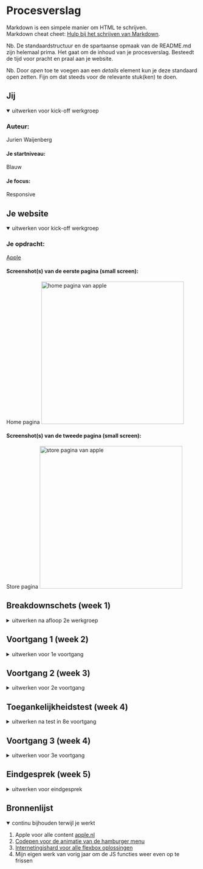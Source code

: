 # Procesverslag
Markdown is een simpele manier om HTML te schrijven.  
Markdown cheat cheet: [Hulp bij het schrijven van Markdown](https://github.com/adam-p/markdown-here/wiki/Markdown-Cheatsheet).

Nb. De standaardstructuur en de spartaanse opmaak van de README.md zijn helemaal prima. Het gaat om de inhoud van je procesverslag. Besteedt de tijd voor pracht en praal aan je website.

Nb. Door *open* toe te voegen aan een *details* element kun je deze standaard open zetten. Fijn om dat steeds voor de relevante stuk(ken) te doen.





## Jij

<details open>
<summary>uitwerken voor kick-off werkgroep</summary>

### Auteur:
Jurien Waijenberg

#### Je startniveau:
Blauw

#### Je focus:
Responsive

</details>





## Je website

<details open>
<summary>uitwerken voor kick-off werkgroep</summary>

### Je opdracht:
<a href="https://www.apple.com/nl/">Apple</a>

#### Screenshot(s) van de eerste pagina (small screen):
Home pagina 
<img src="https://github.com/JurienWaijenberg/Eindopdracht/blob/main/images/proces/Apple-home.jpg" width="375px" alt="home pagina van apple">

#### Screenshot(s) van de tweede pagina (small screen):
Store pagina 
<img src="https://github.com/JurienWaijenberg/Eindopdracht/blob/main/images/proces/store.png" width="375px" alt="store pagina van apple">

</details>





## Breakdownschets (week 1)

<details>
<summary>uitwerken na afloop 2e werkgroep</summary>

### de hele pagina:
<img src="https://github.com/JurienWaijenberg/Eindopdracht/blob/main/images/proces/Breakdownschets.jpg" width="375px" alt="breakdown van de hele pagina">

### dynamisch deel (bijv menu):
<img src="https://github.com/JurienWaijenberg/Eindopdracht/blob/main/images/proces/Dynamisch-deel.png" width="375px" alt="Dynamisch deel, de header navigatie">

</details>





## Voortgang 1 (week 2)

<details>
<summary>uitwerken voor 1e voortgang</summary>

### Stand van zaken
Deze week ben ik begonnen aan de home pagina. Deze is zo goed als klaar. Het voortgangs gesperk heb ik deze week gemist en de week hierna weer ingehaald. Ik heb dit gesperk dus alleen met Robert gehad. Het maakt het coderen een stuk makkelijker met de breakdown schetsen. Deze methode heb ik hiervoor nooit gebruikt, deze ga ik in de toekomst zeker gebruiken bij andere projecten en opdrachten.

### Verslag van meeting
Robert vertelde mij dat de opzet er goed uitziet en dat ik lekker opweg ben.

- De pagina is nog niet responsive.

</details>





## Voortgang 2 (week 3)

<details>
<summary>uitwerken voor 2e voortgang</summary>

### Stand van zaken
Afgelopen week ben ik begonnen met de store pagina. Ik had eerst besloten om de iPhone 12 pagina te gaan maken maar los van de hele gafe animatie's is er vrij weinig content op de pagina. Op de store pagina is dit wat meer gevarieerd.
Tijdens deze feedback ronde heb ik eigenlijk alleen feedback gehad van de studentassistent. Juul Vrasdonk vond dat de basis van de website er goed uit ziet. Zelf had ik een vraag over het horizontaal scrolbaar maken van de blokken op de store pagina. Hier heeft Juul me mee geholpen. Dit komt op veel plekken terug op de pagina het is dus erg fijn dat dit nu werkt!

<img src="https://github.com/JurienWaijenberg/Eindopdracht/blob/main/images/proces/horizontaal-scroll.png" width="375px" alt="Code voor de horizontale scroll">

### Verslag van meeting
Erg blij met de feedback die ik gekregen heb van Juul.

- Alle blokken horizontaal scrollbaar maken
- De id's weg halen en twee css bestanden gebruiken

</details>





## Toegankelijkheidstest (week 4)

<details>
<summary>uitwerken na test in 8e voortgang</summary>

### Bevindingen
Lijst met je bevindingen die in de test naar voren kwamen:

#### Tab test
Met deze test ga je kijken hoe de website gebruikt wordt wanneer je alleen een toetsenbord kan gebruiken. Op de home pagina ging dit goed, op de store pagina niet. Er zitten nog geen linkjes in waardoor de tab functie niet werkt.

Dit ga ik oplossen door van alle blokken een knop te maken, dit is op de echte website ook zo.


#### Voice over
Bij deze test laat je de computer je website voorlezen. Dit wordt voornamelijkt gebruikt door mensen die slechtziend of blind zijn. Dit ging op de meeste vlakken goed op een paar afbeeldingen na.

In de afbeeldingen staat de alt tekst niet goed waardoor de omschrijving van de afbeelding niet klopt.


#### Oog test met brillen
Er waren verschillende brillen beschrikbaar om verschillende aandoeningen te testen. Ik weet niet precies alle namen meer. Wel weet ik dat bij bijna alle testen de webpagina nog leesbaar is. Er zat er een tussen waarbij je een grote zwarte vlek in het midden van je zicht hebt. Bij deze was de pagina niet leesbaar, om eerlijk te zijn weet ik ook niet hoe ik dit kan oplossen. De rest van mijn omgeving is namelijk ook niet te zien. Met deze aandoening ben je eigenlijk bijna blind.

</details>





## Voortgang 3 (week 4)

<details>
<summary>uitwerken voor 3e voortgang</summary>

### Stand van zaken
Afgelopen week ben ik niet heel veel verder gekomen. Ik moet deze week echt aan de bak om alles op tijd af te krijgen.


### Verslag van meeting
Ook deze week heb ik feedback gekregen van Juul. Omdat ik niet veel verder ben gekomen was er eigenlijk ook geen nieuwe feedback.

- Responsive nog goed checken
- Blokken scrollbaar maken
- Alt teksten afbeeldingen goed zetten
- Blokken klikbaar maken

</details>





## Eindgesprek (week 5)

<details>
<summary>uitwerken voor eindgesprek</summary>

### Stand van zaken
Afgelopen week was erg druk, ik heb te veel tijd in vormgeven gestoken waardoor ik niet tevreden ben met het eindresultaat van mijn website. Ik heb veel dingen niet afgekregen. De header is niet af de footer ook niet. Er zit nog geen microanimatie in en mijn proces verslag was nog niet klaar.

### Screenshot(s)

<img src="https://github.com/JurienWaijenberg/Eindopdracht/blob/main/images/proces/eindresultaat-home.png" width="375px" alt="Schermafbeelding homepagina">
<img src="https://github.com/JurienWaijenberg/Eindopdracht/blob/main/images/proces/eindresultaat-store.png" width="375px" alt="Schermafbeelding store pagina">

</details>





## Bronnenlijst

<details open>
<summary>continu bijhouden terwijl je werkt</summary>

1. Apple voor alle content <a href="https://www.apple.com/nl/">apple.nl</a>
2. <a href="https://codepen.io/designcouch/pen/Atyop">Codepen voor de animatie van de hamburger menu</a>
3. <a href="https://www.internetingishard.com/html-and-css/">Internetingishard voor alle flexbox oplossingen</a>
3. Mijn eigen werk van vorig jaar om de JS functies weer even op te frissen

</details>
